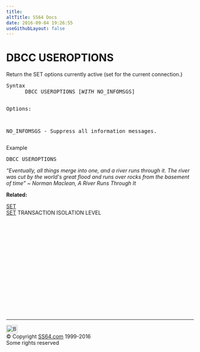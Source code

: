 ```yaml
---
title:
altTitle: SS64 Docs
date: 2016-09-04 19:26:55
useGithubLayout: false
---
```

<!-- #BeginLibraryItem "/Library/head_sql.lbi" --><!-- #EndLibraryItem --><h1>DBCC USEROPTIONS</h1>
<p>Return the SET options currently active (set for the current connection.)</p>
<pre>Syntax
      DBCC USEROPTIONS [<i>WITH</i> NO_INFOMSGS]

Options:

   NO_INFOMSGS - Suppress all information messages.
</pre>
<p>Example</p>
<pre>DBCC USEROPTIONS</pre>
<p class="quote"><i>“Eventually, all things merge into one, and a river runs through it. The river was cut by the world's great flood and runs over rocks from the basement of time” 
~ Norman Maclean, A River Runs Through It</i></p>
<p><b>Related:</b></p>
<p> <a href="set.html">SET</a><br>
  <a href="set.html">SET</a> TRANSACTION ISOLATION LEVEL<br>
</p><!-- #BeginLibraryItem "/Library/foot_sql.lbi" --><p><script async="" src="//pagead2.googlesyndication.com/pagead/js/adsbygoogle.js"></script>
<!-- ss64-sql -->
<ins class="adsbygoogle" style="display:inline-block;width:300px;height:250px" data-ad-client="ca-pub-6140977852749469" data-ad-slot="6953563613"></ins>
<script>
(adsbygoogle = window.adsbygoogle || []).push({});
</script></p>
<hr>
<div id="bl" class="footer"><a href="#"><img src="../images/top.png" width="30" height="22" alt="Back to the Top"></a></div>
<div id="br" class="footer, tagline">© Copyright <a href="http://ss64.com/">SS64.com</a> 1999-2016<br>
Some rights reserved</div><!-- #EndLibraryItem -->

